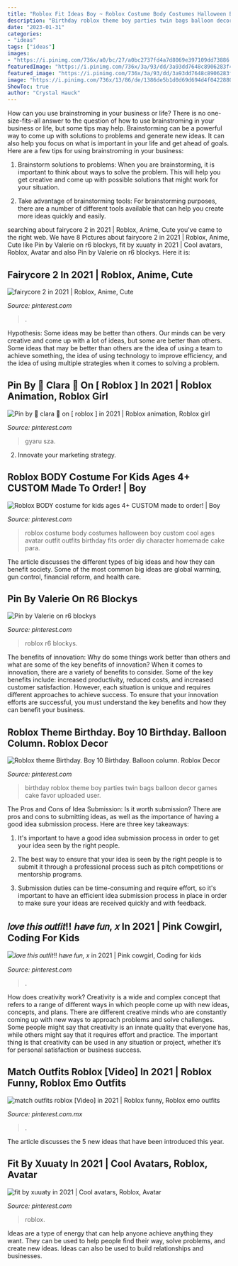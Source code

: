 ```yaml
---
title: "Roblox Fit Ideas Boy ~ Roblox Costume Body Costumes Halloween Boy Custom Cool Ages Avatar Outfit Outfits Birthday Fits Order Diy Character Homemade Cake Para"
description: "Birthday roblox theme boy parties twin bags balloon decor games cake favor uploaded user"
date: "2023-01-31"
categories:
- "ideas"
tags: ["ideas"]
images:
- "https://i.pinimg.com/736x/a0/bc/27/a0bc2737fd4a7d8069e397109dd73886.jpg"
featuredImage: "https://i.pinimg.com/736x/3a/93/dd/3a93dd7648c8906283f449d2ea0ef4f5.jpg"
featured_image: "https://i.pinimg.com/736x/3a/93/dd/3a93dd7648c8906283f449d2ea0ef4f5.jpg"
image: "https://i.pinimg.com/736x/13/86/de/1386de5b1d0d69d694d4f0422880a333.jpg"
ShowToc: true
author: "Crystal Hauck"
---
```



How can you use brainstroming in your business or life?
There is no one-size-fits-all answer to the question of how to use brainstroming in your business or life, but some tips may help. Brainstorming can be a powerful way to come up with solutions to problems and generate new ideas. It can also help you focus on what is important in your life and get ahead of goals. Here are a few tips for using brainstroming in your business: 
1. Brainstorm solutions to problems: When you are brainstorming, it is important to think about ways to solve the problem. This will help you get creative and come up with possible solutions that might work for your situation. 

2. Take advantage of brainstorming tools: For brainstorming purposes, there are a number of different tools available that can help you create more ideas quickly and easily.

	

		
searching about fairycore 2 in 2021 | Roblox, Anime, Cute you've came to the right web. We have 8 Pictures about fairycore 2 in 2021 | Roblox, Anime, Cute like Pin by Valerie on r6 blockys, fit by xuuaty in 2021 | Cool avatars, Roblox, Avatar and also Pin by Valerie on r6 blockys. Here it is:
		
    
## Fairycore 2 In 2021 | Roblox, Anime, Cute

<img loading=lazy src="https://i.pinimg.com/736x/13/86/de/1386de5b1d0d69d694d4f0422880a333.jpg" onerror="this.onerror=null;this.src='https://tse1.mm.bing.net/th?id=OIP.FjgsqE5Beym-yB7OtJZg5wHaLA&amp;pid=15.1';" alt="fairycore 2 in 2021 | Roblox, Anime, Cute">

_Source: pinterest.com_

>. 

	

Hypothesis: Some ideas may be better than others.
Our minds can be very creative and come up with a lot of ideas, but some are better than others. Some ideas that may be better than others are the idea of using a team to achieve something, the idea of using technology to improve efficiency, and the idea of using multiple strategies when it comes to solving a problem.

    
## Pin By 🖤 Clara 🍥 On [ Roblox ] In 2021 | Roblox Animation, Roblox Girl

<img loading=lazy src="https://i.pinimg.com/736x/9b/7f/1d/9b7f1d5d75f853eae3a25569e4e87e3c.jpg" onerror="this.onerror=null;this.src='https://tse2.mm.bing.net/th?id=OIP.r_f8GWCJaKBhToy8yfug1wHaQm&amp;pid=15.1';" alt="Pin by 🖤 clara 🍥 on [ roblox ] in 2021 | Roblox animation, Roblox girl">

_Source: pinterest.com_

>gyaru sza. 

	

2. Innovate your marketing strategy.

    
## Roblox BODY Costume For Kids Ages 4+ CUSTOM Made To Order! | Boy

<img loading=lazy src="https://i.pinimg.com/736x/a0/bc/27/a0bc2737fd4a7d8069e397109dd73886.jpg" onerror="this.onerror=null;this.src='https://tse1.mm.bing.net/th?id=OIP.QMZFsFUtumPrYCERc1PpeAHaL0&amp;pid=15.1';" alt="Roblox BODY costume for kids ages 4+ CUSTOM made to order! | Boy">

_Source: pinterest.com_

>roblox costume body costumes halloween boy custom cool ages avatar outfit outfits birthday fits order diy character homemade cake para. 

	

The article discusses the different types of big ideas and how they can benefit society. Some of the most common big ideas are global warming, gun control, financial reform, and health care.

    
## Pin By Valerie On R6 Blockys

<img loading=lazy src="https://i.pinimg.com/736x/0d/5a/10/0d5a10cab8f94b678138393bb41854a4.jpg" onerror="this.onerror=null;this.src='https://tse2.mm.bing.net/th?id=OIP.VZz_HRAhfTg6yhdobKpu5AHaHd&amp;pid=15.1';" alt="Pin by Valerie on r6 blockys">

_Source: pinterest.com_

>roblox r6 blockys. 

	

The benefits of innovation: Why do some things work better than others and what are some of the key benefits of innovation?
When it comes to innovation, there are a variety of benefits to consider. Some of the key benefits include: increased productivity, reduced costs, and increased customer satisfaction. However, each situation is unique and requires different approaches to achieve success. To ensure that your innovation efforts are successful, you must understand the key benefits and how they can benefit your business.

    
## Roblox Theme Birthday. Boy 10 Birthday. Balloon Column. Roblox Decor

<img loading=lazy src="https://i.pinimg.com/736x/25/cd/f3/25cdf34db4e028fbf397857b0ede25a0.jpg" onerror="this.onerror=null;this.src='https://tse2.mm.bing.net/th?id=OIP.YkykLE2ZZYp1LWlKHdbicQHaFj&amp;pid=15.1';" alt="Roblox theme Birthday. Boy 10 Birthday. Balloon column. Roblox Decor">

_Source: pinterest.com_

>birthday roblox theme boy parties twin bags balloon decor games cake favor uploaded user. 

	

The Pros and Cons of Idea Submission: Is it worth submission?
There are pros and cons to submitting ideas, as well as the importance of having a good idea submission process. Here are three key takeaways:
1. It's important to have a good idea submission process in order to get your idea seen by the right people.

2. The best way to ensure that your idea is seen by the right people is to submit it through a professional process such as pitch competitions or mentorship programs.

3. Submission duties can be time-consuming and require effort, so it's important to have an efficient idea submission process in place in order to make sure your ideas are received quickly and with feedback.

    
## 𝑙𝑜𝑣𝑒 𝑡ℎ𝑖𝑠 𝑜𝑢𝑡𝑓𝑖𝑡!! ℎ𝑎𝑣𝑒 𝑓𝑢𝑛, 𝑥 In 2021 | Pink Cowgirl, Coding For Kids

<img loading=lazy src="https://i.pinimg.com/736x/3a/93/dd/3a93dd7648c8906283f449d2ea0ef4f5.jpg" onerror="this.onerror=null;this.src='https://tse2.mm.bing.net/th?id=OIP.lAiWmQFcIsZpyzt8Ytk5CAAAAA&amp;pid=15.1';" alt="𝑙𝑜𝑣𝑒 𝑡ℎ𝑖𝑠 𝑜𝑢𝑡𝑓𝑖𝑡!! ℎ𝑎𝑣𝑒 𝑓𝑢𝑛, 𝑥 in 2021 | Pink cowgirl, Coding for kids">

_Source: pinterest.com_

>. 

	

How does creativity work?
Creativity is a wide and complex concept that refers to a range of different ways in which people come up with new ideas, concepts, and plans. There are different creative minds who are constantly coming up with new ways to approach problems and solve challenges. Some people might say that creativity is an innate quality that everyone has, while others might say that it requires effort and practice. The important thing is that creativity can be used in any situation or project, whether it’s for personal satisfaction or business success.

    
## Match Outfits Roblox [Video] In 2021 | Roblox Funny, Roblox Emo Outfits

<img loading=lazy src="https://i.pinimg.com/736x/df/db/33/dfdb339cb96ae07a6d775270ad0ef252.jpg" onerror="this.onerror=null;this.src='https://tse2.mm.bing.net/th?id=OIP.S9jDYgGJRzcIJlk8qh3KqgHaNK&amp;pid=15.1';" alt="match outfits roblox [Video] in 2021 | Roblox funny, Roblox emo outfits">

_Source: pinterest.com.mx_

>. 

	

The article discusses the 5 new ideas that have been introduced this year.

    
## Fit By Xuuaty In 2021 | Cool Avatars, Roblox, Avatar

<img loading=lazy src="https://i.pinimg.com/736x/8b/41/41/8b4141b003f51a39f5c3bac2e3abb2cc.jpg" onerror="this.onerror=null;this.src='https://tse4.mm.bing.net/th?id=OIP.8Y2G3g0rDE-mliKnk0qkTgHaM_&amp;pid=15.1';" alt="fit by xuuaty in 2021 | Cool avatars, Roblox, Avatar">

_Source: pinterest.com_

>roblox. 

	

Ideas are a type of energy that can help anyone achieve anything they want. They can be used to help people find their way, solve problems, and create new ideas. Ideas can also be used to build relationships and businesses.


